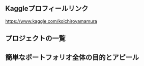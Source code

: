 ## Kaggleプロフィールリンク<br>
https://www.kaggle.com/koichiroyamamura<br>
## プロジェクトの一覧<br>
## 簡単なポートフォリオ全体の目的とアピール<br>
